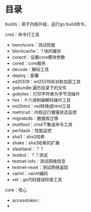 
# 目录

builds：用于内核升级，运行go build命令。

cmd：命令行工具

- benchcore：测试性能
- blockcache：？块的缓存
- corectl：设置core模块参数
- cored：core服务
- decode：解码工具
- deploy：部署
- ed25519：ed25519非对称加密工具
- gobundle:遍历目录下的文件
- gobytes：打印字符串为字节流操作
- hex：十六进制编解码操作工具
- md2html：md转换成html工具
- metricsd：内核运行健康状态监控
- migratedb：数据库迁移
- multitool：cmd下集成命令工具
- perfdash：性能监控
- sha3：sha3哈希
- shake：sha3哈希的扩展
- slashland：？？
- testbot：？？测试
- testnet-info：测试网络信息
- testnet-reset：测试网络返回
- varint：varint编码
- vet：go代码错误检查工具

core：核心

- accesstoken：
- 